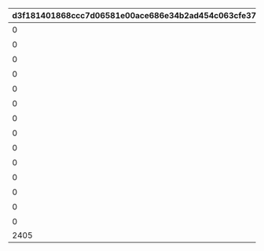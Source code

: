 |d3f181401868ccc7d06581e00ace686e34b2ad454c063cfe37cf055c0b92b5cb|12fa46ad41569a29f390b57a6177bd3e5499b49824e0a5aa5ae75587d3764644|31a552c60b1ebae3860761fbb2085ae3d6e959c4bcf984391f1ab21bab700e98|dac91c3aecaf183ce8b219061278a64b695df58122fb49af517334e7362f16ce|5e670278c687efdd170d86407217717a97a567d0e4dceaebd7dcc2c70fb6ec4c|692ad15ab775c6a52b11b30f92fffdc7dd1f2830917dbcc74ae7e08a1df2790f|4ecf2a9d60b3eb72944296659c4d4f5b2a1b25103e14a6b93d10f944053443e6|08c3e8e2b7058e7b8080ee67679f627538b41c6205f952906109ddf318646e12|0e682713b6b0962d208ecfbe3db0999b9023be92537d7733a38294b69c52c254|de59e1825e2d57185e5f2dd9e5d021cbfef354327f6a5db01e822a5b3f89f038|
| --- | --- | --- | --- | --- | --- | --- | --- | --- | --- |
|0|0|0|ウヅキとリンのメモリー|0|7001|0|10062103|10062|1|
|0|0|0|ニュージェネレーションズのメモリー|0|7002|0|10062107|10062|2|
|0|0|0|ウヅキとミオのメモリー|0|7003|0|10062107|10062|4|
|0|0|0|美食殿のメモリー|0|7004|0|10062111|10062|6|
|0|0|0|リンとミオのメモリー|0|7005|0|10062111|10062|7|
|0|0|0|ニュージェネレーションズのメモリー|0|7006|0|10062111|10062|8|
|0|0|0|ニュージェネレーションズと美食殿のメモリー|0|7007|0|10062115|10062|9|
|0|0|0|美食殿のメモリー|0|7008|0|10062115|10062|10|
|0|0|0|ニュージェネレーションズと美食殿のメモリー|0|7009|0|10063111|10063|14|
|0|0|0|ニュージェネレーションズのメモリー|0|7102|0|10062107|10062|3|
|0|0|0|美食殿のメモリー|0|7103|0|10062107|10062|5|
|0|0|0|ニュージェネレーションズと美食殿のメモリー|0|7104|0|10062115|10062|11|
|0|0|0|ニュージェネレーションズと美食殿のメモリー|0|7105|0|10063111|10063|12|
|0|0|0|ニュージェネレーションズと美食殿のメモリー|0|7106|0|10063111|10063|13|
|2405|0|1||7|7201|1|10062103|10062|15|
